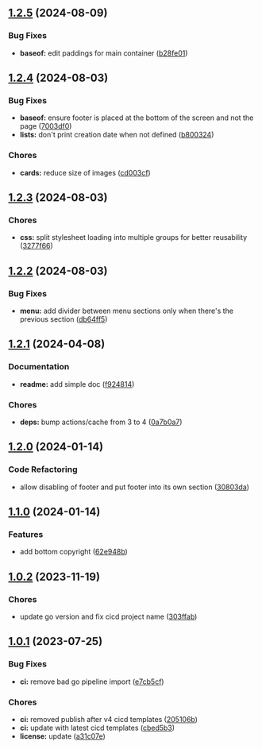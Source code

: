 ## [1.2.5](https://github.com/kilianpaquier/hugot/compare/v1.2.4...v1.2.5) (2024-08-09)


### Bug Fixes

* **baseof:** edit paddings for main container ([b28fe01](https://github.com/kilianpaquier/hugot/commit/b28fe015257e09c9ea08bf622f0b0f99994db81e))

## [1.2.4](https://github.com/kilianpaquier/hugot/compare/v1.2.3...v1.2.4) (2024-08-03)


### Bug Fixes

* **baseof:** ensure footer is placed at the bottom of the screen and not the page ([7003df0](https://github.com/kilianpaquier/hugot/commit/7003df0e7ead66a7e4a3fe1a7e4947387b46dd26))
* **lists:** don't print creation date when not defined ([b800324](https://github.com/kilianpaquier/hugot/commit/b800324436fac39432ab684f080cc3793aecb705))


### Chores

* **cards:** reduce size of images ([cd003cf](https://github.com/kilianpaquier/hugot/commit/cd003cfd9d278329dcfb553937ba5a8e748d972a))

## [1.2.3](https://github.com/kilianpaquier/hugot/compare/v1.2.2...v1.2.3) (2024-08-03)


### Chores

* **css:** split stylesheet loading into multiple groups for better reusability ([3277f66](https://github.com/kilianpaquier/hugot/commit/3277f66023bf42ab812ca4585875023ef771c4c7))

## [1.2.2](https://github.com/kilianpaquier/hugot/compare/v1.2.1...v1.2.2) (2024-08-03)


### Bug Fixes

* **menu:** add divider between menu sections only when there's the previous section ([db64ff5](https://github.com/kilianpaquier/hugot/commit/db64ff50c0f089a4bad6df7ba982d110ab072b8b))

## [1.2.1](https://github.com/kilianpaquier/hugot/compare/v1.2.0...v1.2.1) (2024-04-08)


### Documentation

* **readme:** add simple doc ([f924814](https://github.com/kilianpaquier/hugot/commit/f9248145f9a8169aa6d1c34ce308eddc5bcec88e))


### Chores

* **deps:** bump actions/cache from 3 to 4 ([0a7b0a7](https://github.com/kilianpaquier/hugot/commit/0a7b0a7dc038effefdb62ae7c0022f013185bf7f))

## [1.2.0](https://gitlab.com/kilianpaquier/hugot/compare/v1.1.0...v1.2.0) (2024-01-14)


### Code Refactoring

* allow disabling of footer and put footer into its own section ([30803da](https://gitlab.com/kilianpaquier/hugot/commit/30803dab63edb3c412d4f586ecfa61f2aa5c6f16))

## [1.1.0](https://gitlab.com/kilianpaquier/hugot/compare/v1.0.2...v1.1.0) (2024-01-14)


### Features

* add bottom copyright ([62e948b](https://gitlab.com/kilianpaquier/hugot/commit/62e948b495c4634b3d3441fe35f72e98be9ad8d7))

## [1.0.2](https://gitlab.com/kilianpaquier/hugot/compare/v1.0.1...v1.0.2) (2023-11-19)


### Chores

* update go version and fix cicd project name ([303ffab](https://gitlab.com/kilianpaquier/hugot/commit/303ffabf66dd6277e65fc0d86e4057c8519eee9f))

## [1.0.1](https://gitlab.com/kilianpaquier/hugot/compare/v1.0.0...v1.0.1) (2023-07-25)


### Bug Fixes

* **ci:** remove bad go pipeline import ([e7cb5cf](https://gitlab.com/kilianpaquier/hugot/commit/e7cb5cf19e5f9d44a0e795f4c8d4eaf0edd7dad5))


### Chores

* **ci:** removed publish after v4 cicd templates ([205106b](https://gitlab.com/kilianpaquier/hugot/commit/205106bd758c27413803880ea7850f75d7c6d6a3))
* **ci:** update with latest cicd templates ([cbed5b3](https://gitlab.com/kilianpaquier/hugot/commit/cbed5b3bb860bbd1b588ace0c5ce27ec9fe41128))
* **license:** update ([a31c07e](https://gitlab.com/kilianpaquier/hugot/commit/a31c07e348aa819265657086873010568c3f3df0))
